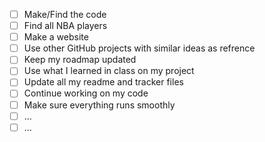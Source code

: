 - [ ] Make/Find the code
- [ ] Find all NBA players 
- [ ] Make a website
- [ ] Use other GitHub projects with similar ideas as refrence
- [ ] Keep my roadmap updated
- [ ] Use what I learned in class on my project
- [ ] Update all my readme and tracker files
- [ ] Continue working on my code
- [ ] Make sure everything runs smoothly
- [ ] ...
- [ ] ...
